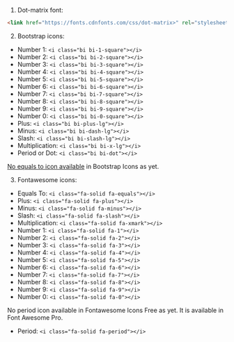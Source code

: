 1. Dot-matrix font:

```html
<link href="https://fonts.cdnfonts.com/css/dot-matrix>" rel="stylesheet" />
```

2. Bootstrap icons:

- Number 1: `<i class="bi bi-1-square"></i>`
- Number 2: `<i class="bi bi-2-square"></i>`
- Number 3: `<i class="bi bi-3-square"></i>`
- Number 4: `<i class="bi bi-4-square"></i>`
- Number 5: `<i class="bi bi-5-square"></i>`
- Number 6: `<i class="bi bi-6-square"></i>`
- Number 7: `<i class="bi bi-7-square"></i>`
- Number 8: `<i class="bi bi-8-square"></i>`
- Number 9: `<i class="bi bi-9-square"></i>`
- Number 0: `<i class="bi bi-0-square"></i>`
- Plus: `<i class="bi bi-plus-lg"></i>`
- Minus: `<i class="bi bi-dash-lg"></i>`
- Slash: `<i class="bi bi-slash-lg"></i>`
- Multiplication: `<i class="bi bi-x-lg"></i>`
- Period or Dot: `<i class="bi bi-dot"></i>`

[No equals to icon available](https://github.com/twbs/icons/issues/2001) in Bootstrap Icons as yet.

3. Fontawesome icons:

- Equals To: `<i class="fa-solid fa-equals"></i>`
- Plus: `<i class="fa-solid fa-plus"></i>`
- Minus: `<i class="fa-solid fa-minus"></i>`
- Slash: `<i class="fa-solid fa-slash"></i>`
- Multiplication: `<i class="fa-solid fa-xmark"></i>`
- Number 1: `<i class="fa-solid fa-1"></i>`
- Number 2: `<i class="fa-solid fa-2"></i>`
- Number 3: `<i class="fa-solid fa-3"></i>`
- Number 4: `<i class="fa-solid fa-4"></i>`
- Number 5: `<i class="fa-solid fa-5"></i>`
- Number 6: `<i class="fa-solid fa-6"></i>`
- Number 7: `<i class="fa-solid fa-7"></i>`
- Number 8: `<i class="fa-solid fa-8"></i>`
- Number 9: `<i class="fa-solid fa-9"></i>`
- Number 0: `<i class="fa-solid fa-0"></i>`

No period icon available in Fontawesome Icons Free as yet.
It is available in Font Awesome Pro.

- Period: `<i class="fa-solid fa-period"></i>`
